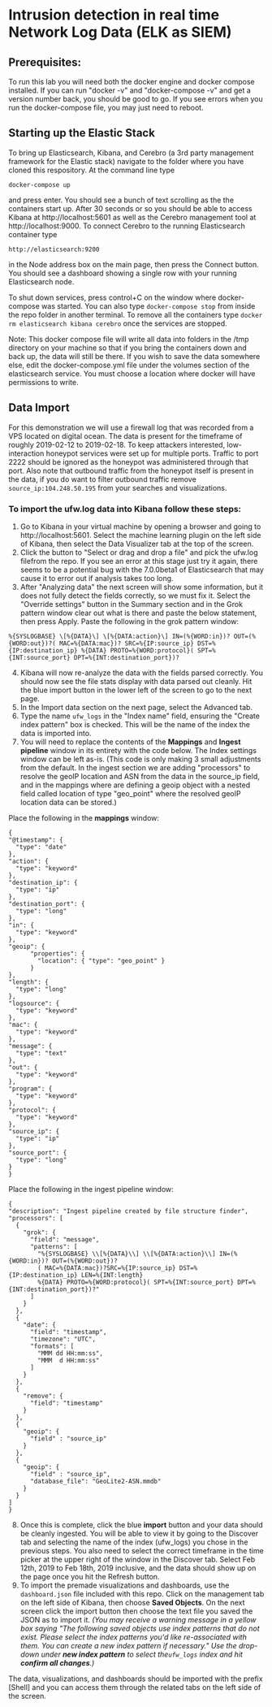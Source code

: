 # Intrusion detection in real time Network Log Data (ELK as SIEM)

## Prerequisites:

To run this lab you will need both the docker engine and docker compose installed. If you can run "docker -v" and "docker-compose -v" and get a version number back, you should be good to go. If you see errors when you run the docker-compose file, you may just need to reboot.

## Starting up the Elastic Stack

To bring up Elasticsearch, Kibana, and Cerebro (a 3rd party management framework for the Elastic stack) navigate to the folder where you have cloned this respository. At the command line type

`docker-compose up`

and press enter. You should see a bunch of text scrolling as the the containers start up. After 30 seconds or so you should be able to access Kibana at http://localhost:5601 as well as the Cerebro management tool at http://localhost:9000. To connect Cerebro to the running Elasticsearch container type 

`http://elasticsearch:9200` 

in the Node address box on the main page, then press the Connect button. You should see a dashboard showing a single row with your running Elasticsearch node.

To shut down services, press control+C on the window where docker-compose was started. You can also type `docker-compose stop` from inside the repo folder in another terminal. To remove all the containers type `docker rm elasticsearch kibana cerebro` once the services are stopped.

Note: This docker compose file will write all data into folders in the /tmp directory on your machine so that if you bring the containers down and back up, the data will still be there. If you wish to save the data somewhere else, edit the docker-compose.yml file under the volumes section of the elasticsearch service. You must choose a location where docker will have permissions to write.

## Data Import

For this demonstration we will use a firewall log that was recorded from a VPS located on digital ocean. The data is present for the timeframe of roughly 2019-02-12 to 2019-02-18. To keep attackers interested, low-interaction honeypot services were set up for multiple ports. Traffic to port 2222 should be ignored as the honeypot was administered through that port. Also note that outbound traffic from the honeypot itself is present in the data, if you do want to filter outbound traffic remove `source_ip:104.248.50.195` from your searches and visualizations.

### To import the ufw.log data into Kibana follow these steps:

1. Go to Kibana in your virtual machine by opening a browser and going to http://localhost:5601. Select the machine learning plugin on the left side of Kibana, then select the Data Visualizer tab at the top of the screen.
2. Click the button to "Select or drag and drop a file" and pick the ufw.log filefrom the repo. If you see an error at this stage just try it again, there seems to be a potential bug with the 7.0.0beta1 of Elasticsearch that may cause it to error out if analysis takes too long.
3. After "Analyzing data" the next screen will show some information, but it does not fully detect the fields correctly, so we must fix it. Select the "Override settings" button in the Summary section and in the Grok pattern window clear out what is there and paste the below statement, then press Apply. Paste the following in the grok pattern window:

```%{SYSLOGBASE} \[%{DATA}\] \[%{DATA:action}\] IN=(%{WORD:in})? OUT=(%{WORD:out})?( MAC=%{DATA:mac})? SRC=%{IP:source_ip} DST=%{IP:destination_ip} %{DATA} PROTO=%{WORD:protocol}( SPT=%{INT:source_port} DPT=%{INT:destination_port})?```

4. Kibana will now re-analyze the data with the fields parsed correctly. You should now see the file stats display with data parsed out cleanly. Hit the blue import button in the lower left of the screen to go to the next page.
5. In the Import data section on the next page, select the Advanced tab.
6. Type the name `ufw_logs` in the "Index name" field, ensuring the "Create index pattern" box is checked. This will be the name of the index the data is imported into.
7. You will need to replace the contents of the **Mappings** and **Ingest pipeline** window in its entirety with the code below. The Index settings window can be left as-is. (This code is only making 3 small adjustments from the default. In the ingest section we are adding "processors" to resolve the geoIP location and ASN from the data in the source_ip field, and in the mappings where are defining a geoip object with a nested field called location of type "geo_point" where the resolved geoIP location data can be stored.)

Place the following in the **mappings** window:

```
{
"@timestamp": {
  "type": "date"
},
"action": {
  "type": "keyword"
},
"destination_ip": {
  "type": "ip"
},
"destination_port": {
  "type": "long"
},
"in": {
  "type": "keyword"
},
"geoip": {
      "properties": {
        "location": { "type": "geo_point" }
      }
},
"length": {
  "type": "long"
},
"logsource": {
  "type": "keyword"
},
"mac": {
  "type": "keyword"
},
"message": {
  "type": "text"
},
"out": {
  "type": "keyword"
},
"program": {
  "type": "keyword"
},
"protocol": {
  "type": "keyword"
},
"source_ip": {
  "type": "ip"
},
"source_port": {
  "type": "long"
}
}
```


Place the following in the ingest pipeline window:
```
{
"description": "Ingest pipeline created by file structure finder",
"processors": [
  {
    "grok": {
      "field": "message",
      "patterns": [
        "%{SYSLOGBASE} \\[%{DATA}\\] \\[%{DATA:action}\\] IN=(%{WORD:in})? OUT=(%{WORD:out})?
        ( MAC=%{DATA:mac})?SRC=%{IP:source_ip} DST=%{IP:destination_ip} LEN=%{INT:length}
        %{DATA} PROTO=%{WORD:protocol}( SPT=%{INT:source_port} DPT=%{INT:destination_port})?"
      ]
    }
  },
  {
    "date": {
      "field": "timestamp",
      "timezone": "UTC",
      "formats": [
        "MMM dd HH:mm:ss",
        "MMM  d HH:mm:ss"
      ]
    }
  },
  {
    "remove": {
      "field": "timestamp"
    }
  },
  {
    "geoip": {
      "field" : "source_ip"
    }
  },
  {
    "geoip": {
      "field" : "source_ip",
      "database_file": "GeoLite2-ASN.mmdb"
    }
  }
]
}
```

8. Once this is complete, click the blue **import** button and your data should be cleanly ingested. You will be able to view it by going to the Discover tab and selecting the name of the index (ufw_logs) you chose in the previous steps. You also need to select the correct timeframe in the time picker at the upper right of the window in the Discover tab. Select Feb 12th, 2019 to Feb 18th, 2019 inclusive, and the data should show up on the page once you hit the Refresh button.
9. To import the premade visualizations and dashboards, use the `dashboard.json` file included with this repo. Click on 
the management tab on the left side of Kibana, then choose **Saved Objects**. On the next screen click the import button then choose the text file you saved the JSON as to import it. *(You may receive a warning message in a yellow box saying "The following saved objects use index patterns that do not exist. Please select the index patterns you'd like 
re-associated with them. You can create a new index pattern if necessary." Use the drop-down under **new index pattern**
to select the`ufw_logs` index and hit **confirm all changes**.)*

The data, visualizations, and dashboards should be imported with the prefix [Shell] and you can access them through the related tabs on the left side of the screen.



